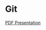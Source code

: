 # Git

[PDF Presentation](https://github.com/GeekyCamp/geeky-camp-5/blob/master/01-git/intro-to-git.pdf)

